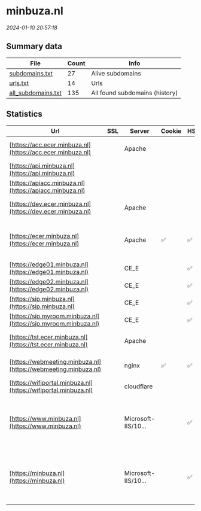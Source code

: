 # minbuza.nl
*2024-01-10 20:57:18*
## Summary data
| File       | Count | Info |
|------------|-------|------|
|[subdomains.txt](/data/minbuza.nl/subdomains.txt)|27|Alive subdomains|
|[urls.txt](/data/minbuza.nl/urls.txt)|14|Urls|
|[all_subdomains.txt](/data/minbuza.nl/all_subdomains.txt)|135|All found subdomains (history)|
## Statistics
| Url | SSL | Server | Cookie | HSTS | CSP | XFO | XXP | RP | Tech |Title |
|------------|-------|------|------|------|------|------|------|------|------|------|
|[https://acc.ecer.minbuza.nl](https://acc.ecer.minbuza.nl)| |Apache| | | | | | 3:white_check_mark: |Apache HTTP Server|403 Forbidden|
|[https://api.minbuza.nl](https://api.minbuza.nl)| || | | | | | 3:white_check_mark: |||
|[https://apiacc.minbuza.nl](https://apiacc.minbuza.nl)| || | | | | | 3:white_check_mark: |||
|[https://dev.ecer.minbuza.nl](https://dev.ecer.minbuza.nl)| |Apache| | | | | | 3:white_check_mark: |Apache HTTP Server|403 Forbidden|
|[https://ecer.minbuza.nl](https://ecer.minbuza.nl)| |Apache|:white_check_mark: |:white_check_mark: |:warning: | 1:white_check_mark: | 2:white_check_mark: | 3:white_check_mark: |Apache HTTP Server HSTS Java|Home | Expertise...|
|[https://edge01.minbuza.nl](https://edge01.minbuza.nl)| |CE_E| |:white_check_mark: | | | | 3:white_check_mark: |HSTS|Bad Request|
|[https://edge02.minbuza.nl](https://edge02.minbuza.nl)| |CE_E| |:white_check_mark: | | | | 3:white_check_mark: |HSTS|Bad Request|
|[https://sip.minbuza.nl](https://sip.minbuza.nl)| |CE_E| |:white_check_mark: | | | | 3:white_check_mark: |HSTS|Bad Request|
|[https://sip.myroom.minbuza.nl](https://sip.myroom.minbuza.nl)| |CE_E| |:white_check_mark: | | | | 3:white_check_mark: |HSTS|Bad Request|
|[https://tst.ecer.minbuza.nl](https://tst.ecer.minbuza.nl)| |Apache| | | | | | 3:white_check_mark: |Apache HTTP Server|403 Forbidden|
|[https://webmeeting.minbuza.nl](https://webmeeting.minbuza.nl)| |nginx|:white_check_mark: |:white_check_mark: |:warning: | 1:white_check_mark: | | 3:white_check_mark: |HSTS Nginx|Cisco Meeting Se...|
|[https://wifiportal.minbuza.nl](https://wifiportal.minbuza.nl)| |cloudflare| | | | | | 3:white_check_mark: |Cloudflare|403 Forbidden|
|[https://www.minbuza.nl](https://www.minbuza.nl)| |Microsoft-IIS/10...| |:white_check_mark: |:warning: | 1:white_check_mark: | 2:white_check_mark: | 3:white_check_mark: |Azure HSTS IIS:10.0 Microsoft ASP.NET Windows Server|Document Moved|
|[https://minbuza.nl](https://minbuza.nl)| |Microsoft-IIS/10...| |:white_check_mark: |:warning: | 1:white_check_mark: | 2:white_check_mark: | 3:white_check_mark: |Azure HSTS IIS:10.0 Microsoft ASP.NET Windows Server|Document Moved|